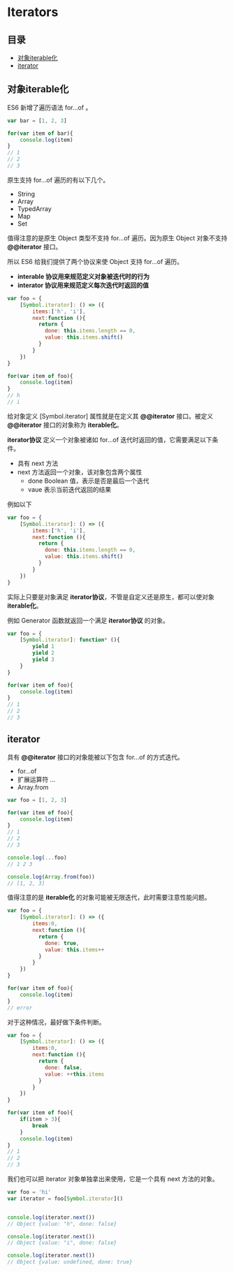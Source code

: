 # Iterators
## 目录
- [对象iterable化](#对象iterable化)
- [iterator](#iterator)
## 对象iterable化
ES6 新增了遍历语法 for...of 。
``` javaScript
var bar = [1, 2, 3]

for(var item of bar){
    console.log(item)
}
// 1
// 2
// 3
```
原生支持 for...of 遍历的有以下几个。
- String
- Array
- TypedArray
- Map
- Set

值得注意的是原生 Object 类型不支持 for...of 遍历。因为原生 Object 对象不支持 **@@iterator** 接口。

所以 ES6 给我们提供了两个协议来使 Object 支持 for...of 遍历。
- **interable 协议用来规范定义对象被迭代时的行为**
- **interator 协议用来规范定义每次迭代时返回的值**


``` javaScript
var foo = {
    [Symbol.iterator]: () => ({
        items:['h', 'i'],
        next:function (){
          return {
            done: this.items.length == 0,
            value: this.items.shift()
          }
        } 
    })
}

for(var item of foo){
    console.log(item)
}
// h
// i
```
给对象定义 [Symbol.iterator] 属性就是在定义其 **@@iterator** 接口。被定义 **@@iterator** 接口的对象称为 **iterable化**。

**iterator协议** 定义一个对象被诸如 for...of 迭代时返回的值，它需要满足以下条件。
- 具有 next 方法
- next 方法返回一个对象，该对象包含两个属性
    - done Boolean 值，表示是否是最后一个迭代
    - vaue 表示当前迭代返回的结果

例如以下
``` javaScript
var foo = {
    [Symbol.iterator]: () => ({
        items:['h', 'i'],
        next:function (){
          return {
            done: this.items.length == 0,
            value: this.items.shift()
          }
        } 
    })
}
```
实际上只要是对象满足 **iterator协议**，不管是自定义还是原生，都可以使对象 **iterable化**。

例如 Generator 函数就返回一个满足 **iterator协议** 的对象。
``` javaScript
var foo = {
    [Symbol.iterator]: function* (){
        yield 1
        yield 2
        yield 3
    }
}

for(var item of foo){
    console.log(item)
}
// 1
// 2
// 3
```

## iterator
具有 **@@iterator** 接口的对象能被以下包含 for...of 的方式迭代。
- for...of
- 扩展运算符 ...
- Array.from
``` javaScript
var foo = [1, 2, 3]

for(var item of foo){
    console.log(item)
}
// 1
// 2
// 3

console.log(...foo)
// 1 2 3

console.log(Array.from(foo))
// [1, 2, 3]
```
值得注意的是 **iterable化** 的对象可能被无限迭代，此时需要注意性能问题。
``` javaScript
var foo = {
    [Symbol.iterator]: () => ({
        items:0,
        next:function (){
          return {
            done: true,
            value: this.items++
          }
        } 
    })
}

for(var item of foo){
    console.log(item)
}
// error
```
对于这种情况，最好做下条件判断。
``` javaScript
var foo = {
    [Symbol.iterator]: () => ({
        items:0,
        next:function (){
          return {
            done: false,
            value: ++this.items
          }
        } 
    })
}

for(var item of foo){
    if(item > 3){
        break
    }
    console.log(item)
}
// 1
// 2
// 3
```
我们也可以把 iterator 对象单独拿出来使用，它是一个具有 next 方法的对象。
``` javaScript
var foo = 'hi'
var iterator = foo[Symbol.iterator]()


console.log(iterator.next())
// Object {value: "h", done: false}

console.log(iterator.next())
// Object {value: "i", done: false}

console.log(iterator.next())
// Object {value: undefined, done: true}
```